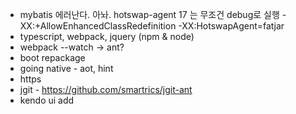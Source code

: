 - mybatis 에러난다. 아놔. hotswap-agent 17 는 무조건 debug로 실행 -XX:+AllowEnhancedClassRedefinition -XX:HotswapAgent=fatjar 
- typescript, webpack, jquery (npm & node)
- webpack --watch -> ant? 
- boot repackage 
- going native - aot, hint
- https
- jgit - https://github.com/smartrics/jgit-ant
- kendo ui add